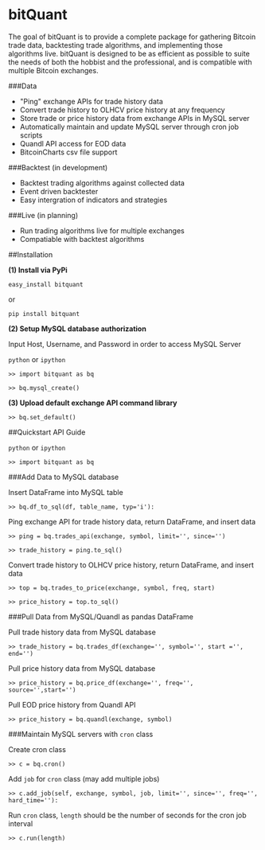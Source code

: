 # bitQuant

The goal of bitQuant is to provide a complete package for gathering Bitcoin trade data, backtesting trade algorithms, and implementing those algorithms live. bitQuant is designed to be as efficient as possible to suite the needs of both the hobbist and the professional, and is compatible with multiple Bitcoin exchanges.

###Data
- "Ping" exchange APIs for trade history data
- Convert trade history to OLHCV price history at any frequency
- Store trade or price history data from exchange APIs in MySQL server
- Automatically maintain and update MySQL server through cron job scripts
- Quandl API access for EOD data
- BitcoinCharts csv file support

###Backtest (in development)
- Backtest trading algorithms against collected data
- Event driven backtester
- Easy intergration of indicators and strategies

###Live (in planning)
- Run trading algorithms live for multiple exchanges
- Compatiable with backtest algorithms

##Installation

**(1) Install via PyPi**

`easy_install bitquant`

or

`pip install bitquant`

**(2) Setup MySQL database authorization**

Input Host, Username, and Password in order to access MySQL Server

`python` or `ipython`

`>> import bitquant as bq`

`>> bq.mysql_create()`

**(3) Upload default exchange API command library**

`>> bq.set_default()`

##Quickstart API Guide

`python` or `ipython`

`>> import bitquant as bq`

###Add Data to MySQL database

Insert DataFrame into MySQL table

`>> bq.df_to_sql(df, table_name, typ='i'):`

Ping exchange API for trade history data, return DataFrame, and insert data

`>> ping = bq.trades_api(exchange, symbol, limit='', since='')`

`>> trade_history = ping.to_sql()`

Convert trade history to OLHCV price history, return DataFrame, and insert data

`>> top = bq.trades_to_price(exchange, symbol, freq, start)`

`>> price_history = top.to_sql()`

###Pull Data from MySQL/Quandl as pandas DataFrame

Pull trade history data from MySQL database

`>> trade_history = bq.trades_df(exchange='', symbol='', start ='', end='')`

Pull price history data from MySQL database

`>> price_history = bq.price_df(exchange='', freq='', source='',start='')`

Pull EOD price history from Quandl API

`>> price_history = bq.quandl(exchange, symbol)`

###Maintain MySQL servers with `cron` class

Create cron class

`>> c = bq.cron()`

Add `job` for `cron` class (may add multiple jobs)

`>> c.add_job(self, exchange, symbol, job, limit='', since='', freq='', hard_time=''):`

Run `cron` class, `length` should be the number of seconds for the cron job interval

`>> c.run(length)`





